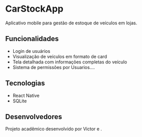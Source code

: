# CarStockApp

Aplicativo mobile para gestão de estoque de veículos em lojas.

## Funcionalidades

- Login de usuários
- Visualização de veículos em formato de card
- Tela detalhada com informações completas do veículo
- Sistema de permissões por Usuarios....

## Tecnologias

- React Native
- SQLite

## Desenvolvedores

Projeto acadêmico desenvolvido por Victor e .
